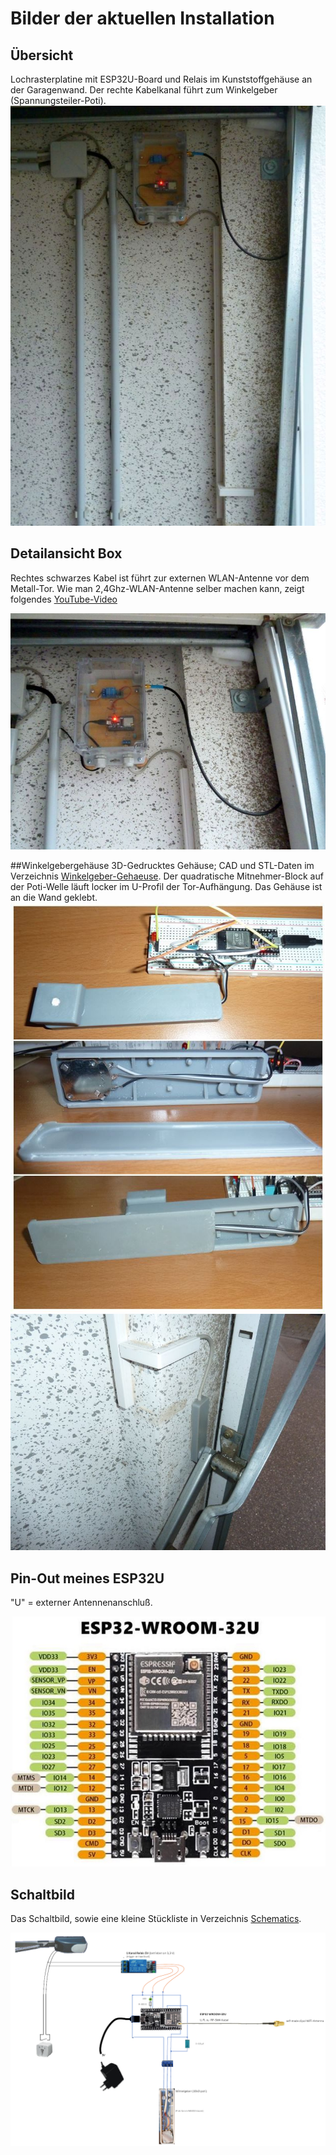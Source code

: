 # Bilder der aktuellen Installation
## Übersicht
Lochrasterplatine mit ESP32U-Board und Relais im Kunststoffgehäuse an der Garagenwand.
Der rechte Kabelkanal führt zum Winkelgeber (Spannungsteiler-Poti).
![Übersicht](01_Uebersicht.jpg)

## Detailansicht Box
Rechtes schwarzes Kabel ist führt zur externen WLAN-Antenne vor dem Metall-Tor.
Wie man 2,4Ghz-WLAN-Antenne selber machen kann, zeigt folgendes [YouTube-Video](https://www.youtube.com/watch?v=bs8hvXGJdhM)

![Box](02_box.jpg)

##Winkelgebergehäuse
3D-Gedrucktes Gehäuse; CAD und STL-Daten im Verzeichnis [Winkelgeber-Gehaeuse](../Winkelgeber-Gehaeuse).
Der quadratische Mitnehmer-Block auf der Poti-Welle läuft locker im U-Profil der Tor-Aufhängung.
Das Gehäuse ist an die Wand geklebt.
![Winkelgeber-Bild1](03_Winkelgeber1.jpg)![Winkelgeber-Bild2](04_winkelgeber2.jpg)

## Pin-Out meines ESP32U
"U" = externer Antennenanschluß.

![Pinout-ESP32U](05_ESP32U-pinout.jpg)

## Schaltbild
Das Schaltbild, sowie eine kleine Stückliste in Verzeichnis [Schematics](../Schematics).

![Schaltbild](06_Schematics.png)
